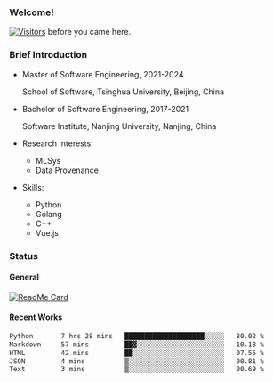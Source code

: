 ### Welcome!

[![Visitors](https://visitor-badge.laobi.icu/badge?page_id=HermitSun.HermitSun)]() before you came here.

### Brief Introduction

- Master of Software Engineering, 2021-2024
  
  School of Software, Tsinghua University, Beijing, China

- Bachelor of Software Engineering, 2017-2021
  
  Software Institute, Nanjing University, Nanjing, China

- Research Interests:
  - MLSys
  - Data Provenance

- Skills:
  - Python
  - Golang
  - C++
  - Vue.js

### Status

#### General

[![ReadMe Card](https://github-readme-stats.hermitsun.vercel.app/api?username=HermitSun&count_private=true&show_icons=true)]()

#### Recent Works

<!--START_SECTION:waka-->

```txt
Python       7 hrs 28 mins   ████████████████████░░░░░   80.02 %
Markdown     57 mins         ██▓░░░░░░░░░░░░░░░░░░░░░░   10.18 %
HTML         42 mins         ██░░░░░░░░░░░░░░░░░░░░░░░   07.56 %
JSON         4 mins          ▒░░░░░░░░░░░░░░░░░░░░░░░░   00.81 %
Text         3 mins          ▒░░░░░░░░░░░░░░░░░░░░░░░░   00.69 %
```

<!--END_SECTION:waka-->
